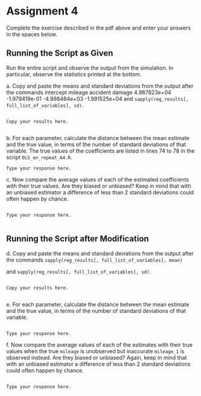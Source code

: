 # Assignment 4

Complete the exercise described in the pdf above and enter your answers in 
the spaces below.

## Running the Script as Given

Run the entire script and observe the output from the simulation.
In particular, observe the statistics printed at the bottom.



a. Copy and paste the means and standard deviations from the output after the commands
intercept       mileage      accident        damage 
 4.987823e+04 -1.979419e-01 -4.998484e+03 -1.991525e+04 
and ```sapply(reg_results[, full_list_of_variables], sd)```. 


```

Copy your results here.


```

b. For each parameter, calculate the distance between the mean estimate and the true value, in terms of the number of standard deviations of that variable. 
The true values of the coefficients are listed in lines 74 to 78 in the script ```OLS_on_repeat_A4.R```.


```
Type your response here.
```


c. Now compare the average values of each of the estimated coefficients with their true values.
Are they biased or unbiased?
Keep in mind that with an unbiased estimator 
a difference of less than $2$ standard deviations could often happen by chance.


```

Type your response here.


```



## Running the Script after Modification


d. Copy and paste the means and standard deviations from the output 
after the commands 
```sapply(reg_results[, full_list_of_variables], mean)```

and ```sapply(reg_results[, full_list_of_variables], sd)```.


```

Copy your results here.


```


e. For each parameter, calculate the distance between the mean estimate and the true value, in terms of the number of standard deviations of that variable. 


```

Type your response here.

```


f. Now compare the average values of each of the estimates 
with their true values when the true 
```mileage``` is unobserved 
but inaccurate ```mileage_1``` is observed instead.
Are they biased or unbiased?
Again, keep in mind that with an unbiased estimator 
a difference of less than $2$ standard deviations could often happen by chance. 


```

Type your response here.


```

